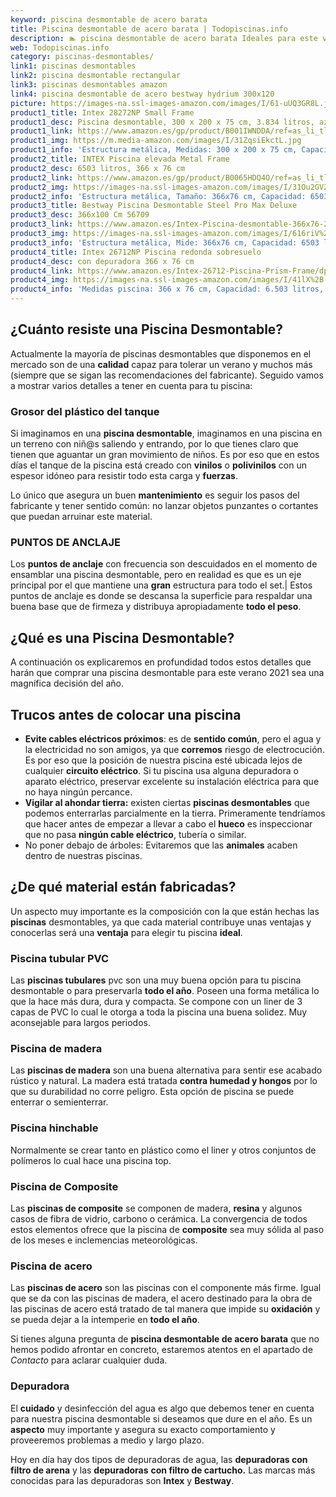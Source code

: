 ```yaml
---
keyword: piscina desmontable de acero barata
title: Piscina desmontable de acero barata | Todopiscinas.info
description: 🏊 piscina desmontable de acero barata Ideales para este verano 2021. Aquí puedes comprar piscina desmontable de acero barata y comparar con otras similares. No dejes escapar piscina desmontable de acero barata a un precio realmente tentador.
web: Todopiscinas.info
category: piscinas-desmontables/
link1: piscinas desmontables
link2: piscina desmontable rectangular
link3: piscinas desmontables amazon
link4: piscina desmontable de acero bestway hydrium 300x120
picture: https://images-na.ssl-images-amazon.com/images/I/61-uUQ3GR8L.jpg
product1_title: Intex 28272NP Small Frame
product1_desc: Piscina desmontable, 300 x 200 x 75 cm, 3.834 litros, azul
product1_link: https://www.amazon.es/gp/product/B001IWNDDA/ref=as_li_tl?ie=UTF8&camp=3638&creative=24630&creativeASIN=B001IWNDDA&linkCode=as2&tag=todopiscinas0e-21&linkId=25b9d647487c889cb6ef56ed63f50ca1
product1_img: https://m.media-amazon.com/images/I/31ZqsiEkctL.jpg
product1_info: 'Estructura metálica, Medidas: 300 x 200 x 75 cm, Capacidad: 3.834 litros, Para 6 personas (+ 6 años), Fácil montaje, Forma rectangular'
product2_title: INTEX Piscina elevada Metal Frame
product2_desc: 6503 litros, 366 x 76 cm
product2_link: https://www.amazon.es/gp/product/B0065HDQ4O/ref=as_li_tl?ie=UTF8&camp=3638&creative=24630&creativeASIN=B0065HDQ4O&linkCode=as2&tag=todopiscinas0e-21&linkId=ed2430e3ba564d3527ee103df33ed7b3
product2_img: https://images-na.ssl-images-amazon.com/images/I/31Ou2GV2SAL.jpg
product2_info: 'Estructura metálica, Tamaño: 366x76 cm, Capacidad: 6503 litros, Forma circular, De 4 a 7 personas (+6 años)'
product3_title: Bestway Piscina Desmontable Steel Pro Max Deluxe
product3_desc: 366x100 Cm 56709
product3_link: https://www.amazon.es/Intex-Piscina-desmontable-366x76-28210NP/dp/B0065HDQ4O?__mk_es_ES=%C3%85M%C3%85%C5%BD%C3%95%C3%91&crid=25UQGV9HG2INI&dchild=1&keywords=piscinas+desmontables&qid=1615854176&sprefix=piscinas+dem%2Caps%2C201&sr=8-5&linkCode=ll1&tag=todopiscinas0e-21&linkId=34f200977c6cbaab1f3f4d9ac0e64755&language=es_ES&ref_=as_li_ss_tl
product3_img: https://images-na.ssl-images-amazon.com/images/I/616riV%2BiY3L.jpg
product3_info: 'Estructura metálica, Mide: 366x76 cm, Capacidad: 6503 litros, De 4 a 7 personas mayores de 6 años, Forma circular, Tecnología Super-Tough'
product4_title: Intex 26712NP Piscina redonda sobresuelo
product4_desc: con depuradora 366 x 76 cm
product4_link: https://www.amazon.es/Intex-26712-Piscina-Prism-Frame/dp/B07FB823GL?__mk_es_ES=%C3%85M%C3%85%C5%BD%C3%95%C3%91&dchild=1&keywords=piscinas+desmontables+con+depuradora&qid=1615936418&sr=8-5&linkCode=ll1&tag=todopiscinas0e-21&linkId=d98699de7830cd471766fa1daa36de34&language=es_ES&ref_=as_li_ss_tl
product4_img: https://images-na.ssl-images-amazon.com/images/I/41lX%2B-YpibL.jpg
product4_info: 'Medidas piscina: 366 x 76 cm, Capacidad: 6.503 litros, Incluye depuradora de cartucha A, Lona resistente triple capa'
---
```



<external-banner></external-banner>



## ¿Cuánto resiste una Piscina Desmontable?

Actualmente la mayoría de piscinas desmontables que disponemos en el mercado son de una **calidad** capaz para tolerar un verano y muchos más (siempre que se sigan las recomendaciones del fabricante). Seguido vamos a mostrar varios detalles a tener en cuenta para tu piscina:


### Grosor del plástico del tanque

Si imaginamos en una **piscina desmontable**, imaginamos en una piscina en un terreno con niñ@s saliendo y entrando, por lo que tienes claro que tienen que aguantar un gran movimiento de niños. Es por eso que en estos días el tanque de la piscina está creado con **vinilos** o **polivinilos** con un espesor idóneo para resistir todo esta carga y **fuerzas**.

Lo único que asegura un	 buen **mantenimiento** es seguir los pasos del fabricante y tener sentido común: no lanzar objetos punzantes o cortantes que puedan arruinar este material.


### PUNTOS DE ANCLAJE

Los **puntos de anclaje** con frecuencia son descuidados en el momento de ensamblar una piscina desmontable, pero en realidad es que es un eje principal por el que mantiene una **gran** estructura para todo el set.| Estos puntos de anclaje es donde se descansa la superficie para respaldar una buena base que de firmeza y distribuya apropiadamente **todo el peso**.
## ¿Qué es una Piscina Desmontable?



A continuación os explicaremos en profundidad todos estos detalles que harán que comprar una piscina desmontable para este verano 2021 sea una magnífica decisión del año.

<brand-panel :title=product1_title :desc=product1_desc :img=product1_img :link=product1_link></brand-panel>

<stats-list :link1=link1 :link2=link2 :link3=link3 :link4=link4 :category=category></stats-list>


## Trucos antes de colocar una piscina



*   **Evite cables eléctricos próximos**: es de **sentido común**, pero el agua y la electricidad no son amigos, ya que **corremos** riesgo de electrocución. Es por eso que la posición de nuestra piscina esté ubicada lejos de cualquier **circuito eléctrico**. Si tu piscina usa alguna depuradora o aparato eléctrico, preservar excelente su instalación eléctrica para que no haya ningún percance.
*   **Vigilar al ahondar tierra:** existen ciertas **piscinas desmontables** que podemos enterrarlas parcialmente en la tierra. Primeramente tendríamos que hacer antes de empezar a llevar a cabo el **hueco** es inspeccionar que no pasa **ningún cable eléctrico**, tubería o similar.
*   No poner debajo de árboles: Evitaremos que las **animales** acaben dentro de nuestras piscinas.


## ¿De qué material están fabricadas?

Un aspecto muy importante es la composición con la que están hechas las **piscinas** desmontables, ya que cada material contribuye unas ventajas y conocerlas  será una **ventaja** para elegir tu piscina **ideal**.


### Piscina tubular PVC

Las **piscinas tubulares** pvc son una muy buena opción para tu piscina desmontable o para preservarla **todo el año**. Poseen una forma metálica lo que la hace más dura, dura y compacta. Se compone con un liner de 3 capas de PVC lo cual le otorga a toda la piscina una buena solidez. Muy aconsejable para largos periodos.


### Piscina de madera

Las **piscinas de madera** son una buena alternativa para sentir ese acabado rústico y natural. La madera está tratada **contra humedad y hongos** por lo que su durabilidad no corre peligro. Esta opción de piscina se puede enterrar o semienterrar.


### Piscina hinchable

 Normalmente se crear tanto en plástico como el liner y otros conjuntos de polímeros lo cual hace una piscina top.


### Piscina de Composite

Las **piscinas de composite** se componen de madera, **resina** y algunos casos de fibra de vidrio, carbono o cerámica. La convergencia de todos estos elementos ofrece que la piscina de **composite** sea muy sólida al paso de los meses e inclemencias meteorológicas.


### Piscina de acero

Las **piscinas de acero** son las piscinas con el componente más firme. Igual que se da con las piscinas de madera, el acero destinado para la obra de las piscinas de acero está tratado de tal manera que impide su **oxidación** y se pueda dejar a la intemperie en **todo el año**.

Si tienes alguna pregunta de **piscina desmontable de acero barata** que no hemos podido afrontar en concreto, estaremos atentos en el apartado de _Contacto_ para aclarar cualquier duda.


### Depuradora

El **cuidado** y desinfección del agua es algo que debemos tener en cuenta para nuestra piscina desmontable si deseamos que dure en el año. Es un **aspecto** muy importante y asegura su exacto comportamiento y proveeremos problemas a medio y largo plazo.

Hoy en día hay dos tipos de depuradoras de agua, las **depuradoras con filtro de arena** y  las **depuradoras** **con filtro de cartucho.** Las marcas más conocidas para las depuradoras son **Intex** y **Bestway**.